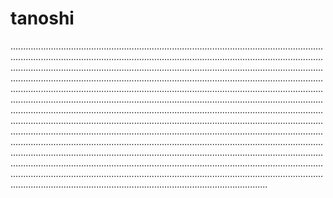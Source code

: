 # tanoshi

..................................................................................................................................................................................................................................................................................................................................................................................................................................................................................................................................................................................................................................................................................................................................................................................................................................................................................................................................................................................................................................................................................................................................................................................................................................................................................................................................................................................................................................................................................................................................................................................................................................................................................................................................................................................